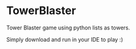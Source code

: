 # TowerBlaster
Tower Blaster game using python lists as towers.

Simply download and run in your IDE to play :)

